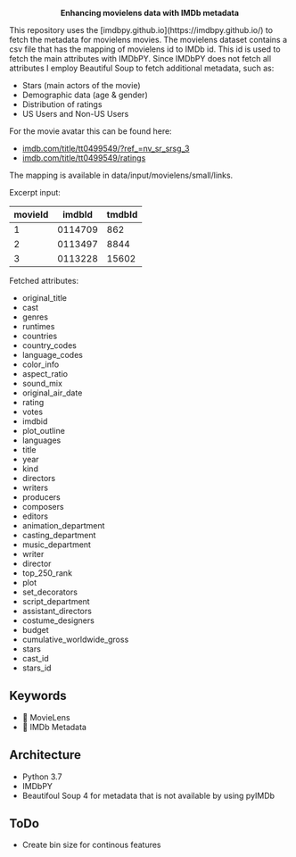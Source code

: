 <p align="center">
    <strong>Enhancing movielens data with IMDb metadata</strong>
</p>
This repository uses the [imdbpy.github.io](https://imdbpy.github.io/) to fetch the metadata for movielens movies. The movielens dataset contains
a csv file that has the mapping of movielens id to IMDb id. This id is used to fetch the main attributes with IMDbPY.
Since IMDbPY does not fetch all attributes I employ Beautiful Soup to fetch additional metadata, such as:

- Stars (main actors of the movie)
- Demographic data (age & gender)
- Distribution of ratings
- US Users and Non-US Users

For the movie avatar this can be found here:
- [imdb.com/title/tt0499549/?ref_=nv_sr_srsg_3](https://www.imdb.com/title/tt0499549/?ref_=nv_sr_srsg_3)
- [imdb.com/title/tt0499549/ratings](https://www.imdb.com/title/tt0499549/ratings)


The mapping is available in data/input/movielens/small/links.

Excerpt input:

| movieId | imdbId  | tmdbId  |
|---|---|---|
| 1  | 0114709  |  862 |
|  2 |  0113497 | 8844  |
|  3 | 0113228  | 15602  |

Fetched attributes:
- original_title
- cast 
- genres 
- runtimes
- countries 
- country_codes 
- language_codes 
- color_info 
- aspect_ratio 
- sound_mix 
- original_air_date 
- rating 
- votes 
- imdbid
- plot_outline
- languages 
- title
- year 
- kind 
- directors
- writers
- producers
- composers
- editors
- animation_department
- casting_department
- music_department 
- writer
- director
- top_250_rank
- plot
- set_decorators
- script_department
- assistant_directors
- costume_designers
- budget 
- cumulative_worldwide_gross 
- stars 
- cast_id
- stars_id



## Keywords
- 🎥 MovieLens
- 👥 IMDb Metadata

## Architecture
- Python 3.7
- IMDbPY
- Beautifoul Soup 4 for metadata that is not available by using pyIMDb

## ToDo
- Create bin size for continous features
